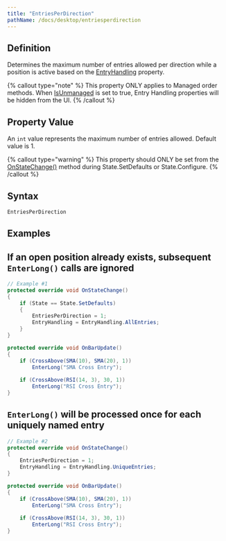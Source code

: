 ```yaml
---
title: "EntriesPerDirection"
pathName: /docs/desktop/entriesperdirection
---
```


## Definition

Determines the maximum number of entries allowed per direction while a position is active based on the [EntryHandling](/docs/desktop/entryhandling) property.

{% callout type="note" %}
This property ONLY applies to Managed order methods. When [IsUnmanaged](/docs/desktop/isunmanaged) is set to true, Entry Handling properties will be hidden from the UI.
{% /callout %}

## Property Value

An `int` value represents the maximum number of entries allowed. Default value is 1.

{% callout type="warning" %}
This property should ONLY be set from the [OnStateChange()](/docs/desktop/onstatechange) method during State.SetDefaults or State.Configure.
{% /callout %}

## Syntax

```csharp
EntriesPerDirection
```

## Examples

## If an open position already exists, subsequent `EnterLong()` calls are ignored

```csharp
// Example #1
protected override void OnStateChange()
{
    if (State == State.SetDefaults)
    {
        EntriesPerDirection = 1;
        EntryHandling = EntryHandling.AllEntries;
    }
}

protected override void OnBarUpdate()
{
    if (CrossAbove(SMA(10), SMA(20), 1))
        EnterLong("SMA Cross Entry");
    
    if (CrossAbove(RSI(14, 3), 30, 1))
        EnterLong("RSI Cross Entry");
}
```

## `EnterLong()` will be processed once for each uniquely named entry

```csharp
// Example #2
protected override void OnStateChange()
{
    EntriesPerDirection = 1;
    EntryHandling = EntryHandling.UniqueEntries;
}

protected override void OnBarUpdate()
{
    if (CrossAbove(SMA(10), SMA(20), 1))
        EnterLong("SMA Cross Entry");
    
    if (CrossAbove(RSI(14, 3), 30, 1))
        EnterLong("RSI Cross Entry");
}
```
